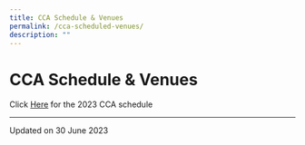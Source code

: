 ```yaml
---
title: CCA Schedule & Venues
permalink: /cca-scheduled-venues/
description: ""
---
```

CCA Schedule & Venues
=====================

Click [Here](/files/cca%20schedule%20%202023%20sem%202.pdf) for the 2023 CCA schedule

------------------
Updated on 30 June 2023